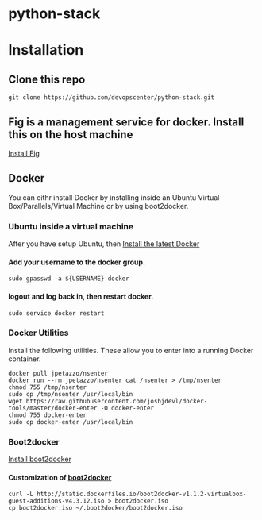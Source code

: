 python-stack
============

# Installation

## Clone this repo
    git clone https://github.com/devopscenter/python-stack.git

## Fig is a management service for docker. Install this on the host machine

[Install Fig](http://www.fig.sh/install.html)


## Docker


You can eithr install Docker by installing inside an Ubuntu Virtual Box/Parallels/Virtual Machine or by using boot2docker.

### Ubuntu inside a virtual machine

After you have setup Ubuntu, then [Install the latest Docker](http://docs.docker.com/installation/)

#### Add your username to the docker group.

    sudo gpasswd -a ${USERNAME} docker

#### logout and log back in, then restart docker.

    sudo service docker restart

### Docker Utilities

Install the following utilities. These allow you to enter into a running Docker container.

    docker pull jpetazzo/nsenter
    docker run --rm jpetazzo/nsenter cat /nsenter > /tmp/nsenter
    chmod 755 /tmp/nsenter
    sudo cp /tmp/nsenter /usr/local/bin
    wget https://raw.githubusercontent.com/joshjdevl/docker-tools/master/docker-enter -O docker-enter
    chmod 755 docker-enter
    sudo cp docker-enter /usr/local/bin

### Boot2docker

[Install boot2docker](http://docs.docker.com/installation/mac/)

#### Customization of [boot2docker](https://medium.com/boot2docker-lightweight-linux-for-docker/boot2docker-together-with-virtualbox-guest-additions-da1e3ab2465c)

    curl -L http://static.dockerfiles.io/boot2docker-v1.1.2-virtualbox-guest-additions-v4.3.12.iso > boot2docker.iso
    cp boot2docker.iso ~/.boot2docker/boot2docker.iso

